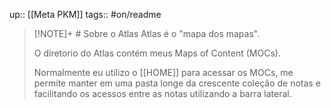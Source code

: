 up:: [[Meta PKM]]
tags:: #on/readme


> [!NOTE]+ # Sobre o Atlas
>Atlas é o "mapa dos mapas".
>
>O diretorio do Atlas contém meus Maps of Content (MOCs).
>
>Normalmente eu utilizo o [[HOME]] para acessar os MOCs, me permite manter em uma pasta longe da crescente coleção de notas e facilitando os acessos entre as notas utilizando a barra lateral.